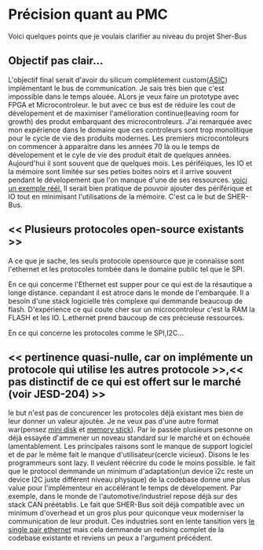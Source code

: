 # Précision quant au PMC

Voici quelques points que je voulais clarifier au niveau du projet Sher-Bus

## Objectif pas clair...

L'objectif final serait d'avoir du silicum complètement custom([ASIC](https://fr.wikipedia.org/wiki/Application-specific_integrated_circuit)) implémentant le bus de communication. Je sais très bien que c'est impossible dans le temps alouée. ALors je veux faire un prototype avec FPGA et Microcontroleur. le but avec ce bus est de réduire les cout de dévelopement et de maximiser l'amélioration continue(leaving room for growth) des produt embarquant des microcontroleurs. J'ai remarquée avec mon expérience dans le domaine que ces controleurs sont trop monolitique pour le cycle de vie des produits modernes. Les premiers microcontoleurs on  commencer à apparaitre dans les années 70 là ou le temps de dévelopement et le cyle de vie des produit était de quelques années. Aujourd'hui il sont souvent que de quelques mois. Les périféiques, les IO et la mémoire sont limitée sur ses peties boites noirs et il arrive souvent pendant le dévelopement que l'on manque d'une de ses ressources. [voici un exemple réél.](https://youtu.be/SFrUINyYcEA?feature=shared&t=52) Il serait bien pratique de pouvoir ajouter des périférique et IO tout en minimisant l'utilisations de la mémoire. C'est ca le but de SHER-Bus.

##  << Plusieurs protocoles open-source existants >>

A ce que je sache, les seuls protocole opensource que je connaisse sont l'ethernet et les protocoles tombée dans le domaine public tel que le SPI. 

En ce qui concerme l'Ethernet est supper pour ce qui est de la résautique a longe distance. cepandant il est atroce dans le monde de l'embarquée. Il a besoin d'une stack logicielle très complexe qui demmande beaucoup de flash. D'expérience ce qui coute cher sur un microcontroleur c'est la RAM la FLASH et les IO. L.ethernet prend baucoup de ces précieuse ressources.

En ce qui concerne les protocoles comme le SPI,I2C... 

## << pertinence quasi-nulle, car on implémente un protocole qui utilise les autres protocole >>,<< pas distinctif de ce qui est offert sur le marché (voir JESD-204) >>

le but n'est pas de concurencer les protocoles déjà existant mes bien de leur donner un valeur ajoutée. Je ne veux pas d'une autre format war(pensez [mini disk](https://fr.wikipedia.org/wiki/MiniDisc) et [memory stick](https://fr.wikipedia.org/wiki/Memory_Stick)). Par le passée plusieurs pesonne on déjà essayée d'ammener un noveau standard sur le marché et on échouée lamentablement. Les principales raisons sont le manque de support logiciel et de par le même fait le manque d'utilisateur(cercle vicieux). Disons le les programmeurs sont lazy. Il veulent réécrire du code le moins possible. le fait que le protocol demmande un minimum d'adaptation(un device i2c reste un device I2C juste différent niveau physique) de la codebase donne une plus value pour l'implémenteur en accélérant le temps de dévelopement. Par exemple, dans le monde de l'automotive/industriel repose déjà sur des stack CAN préétablis. Le fait que SHER-Bus soit déjà compatible avec un minimum d'overhead et un gros plus pour quiconque veux moderniser la communication de leur produit. Ces industries sont en lente tansition vers [le single pair ethernet](https://www.digikey.ca/en/resources/technology/single-pair-ethernet) mais cela demmande un redsing complet de la codebase existante et reviens un peux a l'argument précédent.


